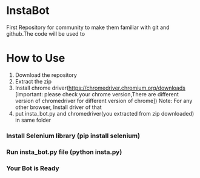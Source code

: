 # InstaBot
First Repository for community to make them familiar with git and github.The code will be used to 
# How to Use
1. Download the repository
2. Extract the zip
3. Install chrome driver(https://chromedriver.chromium.org/downloads [important: please check your chrome version,There are different version of chromedriver for different version of chrome])
Note: For any other browser, Install driver of that
4. put insta_bot.py and chromedriver(you extracted from zip downloaded) in same folder
### Install Selenium library (pip install selenium)

### Run insta_bot.py file (python insta.py)
### Your Bot is Ready
